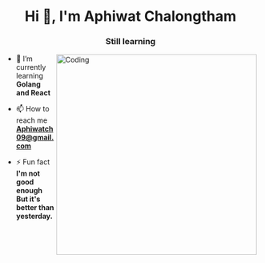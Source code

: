<h1 align="center">Hi 👋, I'm Aphiwat Chalongtham</h1>
<h3 align="center">Still learning</h3>
<img align="right" alt="Coding" width="400" src="https://i0.wp.com/media0.giphy.com/media/10HegwKCnl0krS/giphy.gif">


- 🌱 I’m currently learning **Golang and React**

- 📫 How to reach me **Aphiwatch09@gmail.com**

- ⚡ Fun fact **I'm not good enough But it's better than yesterday.**

<p align="left">
</p>

